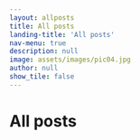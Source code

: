 ```yaml
---
layout: allposts
title: All posts
landing-title: 'All posts'
nav-menu: true
description: null
image: assets/images/pic04.jpg
author: null
show_tile: false
---
```


<h1>All posts</h1>
